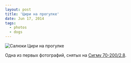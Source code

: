```yaml
---
layout: post
title: 'Цири на прогулке'
date: Jun 17, 2014
tags:
  - photos
  - dogs
---
```


![Салюки Цири на прогулке](photo://1262)

Одна из первых фотографий, снятых на [Сигму 70-200/2.8](http://www.sigmaphoto.com/product/apo-70-200mm-f28-ex-dg-os-hsm).
